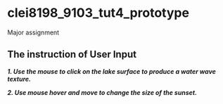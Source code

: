 # clei8198_9103_tut4_prototype
Major assignment

## The instruction of User Input

***1. Use the mouse to click on the lake surface to produce a water wave texture.***

***2. Use mouse hover and move to change the size of the sunset.***
